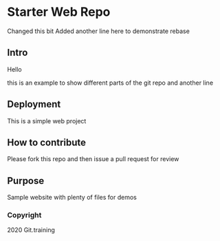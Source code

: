 # Starter Web Repo

Changed this bit
Added another line here to demonstrate rebase

## Intro

Hello

this is an example to show different parts of the git repo
and another line

## Deployment

This is a simple web project

## How to contribute

Please fork this repo and then issue a pull request for review

## Purpose

Sample website with plenty of files for demos

### Copyright
2020 Git.training
